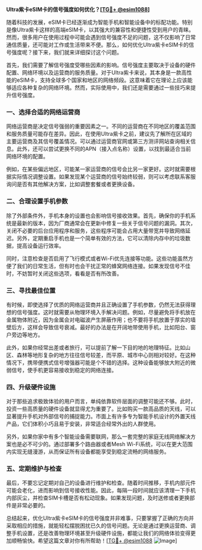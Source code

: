 **Ultra紫卡eSIM卡的信号强度如何优化？[[TG💪+ @esim1088](https://t.me/s/esim1088)]**

随着科技的发展，eSIM卡已经逐渐成为智能手机和智能设备中的标配功能。特别是像Ultra紫卡这样的高端eSIM卡，以其强大的兼容性和便捷性受到用户的青睐。然而，很多用户在使用过程中可能会遇到信号强度不足的问题，这不仅影响了日常通信质量，还可能对工作或生活带来不便。那么，如何优化Ultra紫卡eSIM卡的信号强度呢？接下来，我们就来详细探讨这个问题。

首先，我们需要了解信号强度受哪些因素的影响。信号强度主要取决于设备的硬件配置、网络环境以及运营商的服务质量。对于Ultra紫卡来说，其本身是一款高性能的eSIM卡，支持全球多个国家和地区的网络频段。这意味着它在理论上应该能够适应各种复杂的网络环境。然而，实际使用中，我们还是需要通过一些技巧来提升信号强度。

### 一、选择合适的网络运营商

网络运营商是决定信号强弱的重要因素之一。不同的运营商在不同地区的覆盖范围和服务质量可能存在差异。因此，在使用Ultra紫卡之前，建议先了解所在区域的主要运营商及其信号覆盖情况。可以通过运营商官网或第三方测评网站查询相关信息。此外，还可以尝试更换不同的APN（接入点名称）设置，以找到最适合当前网络环境的配置。

例如，在某些偏远地区，可能某一家运营商的信号会比另一家更好。这时就需要根据实际情况调整设置。如果发现某个运营商的信号始终较弱，则可以考虑联系客服询问是否有其他解决方案，比如调整套餐或者更换设备。

### 二、合理设置手机参数

除了外部条件外，手机本身的设置也会影响信号接收效果。首先，确保你的手机系统是最新的版本，因为厂商通常会在更新中修复一些关于信号问题的漏洞。其次，关闭不必要的后台应用程序和服务，这些程序可能会占用大量带宽并导致网络延迟。另外，定期重启手机也是一个简单有效的方法，它可以清除内存中的垃圾数据，提高设备运行效率。

同时，注意检查是否启用了飞行模式或者Wi-Fi优先连接等功能。这些功能虽然方便了我们的日常生活，但有时也会干扰正常的蜂窝网络连接。如果发现信号不佳时，不妨暂时关闭这些选项，看看是否有所改善。

### 三、寻找最佳位置

有时候，即使选择了优质的网络运营商并且正确设置了手机参数，仍然无法获得理想的信号强度。这时就需要从物理环境入手解决问题。例如，尽量避免将手机放在金属物体附近，因为金属会对电磁波产生屏蔽作用；也不要将手机放置于厚实的墙壁后方，这样会导致信号衰减。最好的办法是在开阔地带使用手机，比如阳台、窗户旁边等地方。

此外，如果你经常出差或者旅行，可以提前了解一下目的地的地理特征。比如山区、森林等地形复杂的地方往往信号较差，而平原、城市中心则相对较好。在这种情况下，携带便携式信号增强器可能是个不错的选择。这种设备能够放大附近的微弱信号，使手机更容易接收到稳定的网络连接。

### 四、升级硬件设施

对于那些追求极致体验的用户而言，单纯依靠软件层面的调整可能还不够。此时，投资一些高质量的硬件设备就显得尤为重要了。比如购买一款高品质的天线，可以显著提升手机对外部信号的捕捉能力。市面上有许多专为智能手机设计的外置天线产品，它们体积小巧且易于安装，非常适合经常外出的人群使用。

另外，如果你家中有多个智能设备需要联网，那么一套完整的家庭无线网络解决方案也是必不可少的。通过部署多个路由器或者Mesh Wi-Fi系统，可以在更大范围内实现无缝漫游，从而保证所有设备都能享受到稳定流畅的网络服务。

### 五、定期维护与检查

最后，不要忘记定期对自己的设备进行维护和检查。随着时间推移，手机内部元件可能会老化，进而影响到信号接收性能。因此，每隔一段时间就应该清理一下手机内部灰尘，并检查SIM卡槽是否有松动现象。如果发现问题，及时送修或者更换部件是非常必要的。

总结起来，优化Ultra紫卡eSIM卡的信号强度并非难事，只要掌握了正确的方向并采取相应的措施，就能轻松摆脱困扰已久的信号问题。无论是通过更换运营商、调整手机设置，还是改善物理环境甚至升级硬件设施，都能让我们的网络体验变得更加顺畅愉快。希望这篇文章对你有所帮助！[[TG💪+ @esim1088](https://t.me/s/esim1088) ![Image](https://i.postimg.cc/4NQfJmqS/Snipaste-2025-05-13-00-14-12.png)]